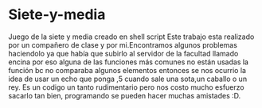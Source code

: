 # Siete-y-media
Juego de la siete y media creado en shell script
Este trabajo esta realizado por un compañero de clase y por mi.Encontramos algunos problemas haciendolo ya que había que subirlo al servidor de la facultad llamado encina por eso alguna de las funciones más comunes no están usadas 
la función bc no comparaba algunos elementos entonces se nos ocurrio la idea de usar un echo que ponga ,5 cuando sale una sota,un caballo o un rey.
Es un codigo un tanto rudimentario pero nos costo mucho esfuerzo sacarlo tan bien, programando se pueden hacer muchas amistades :D.
